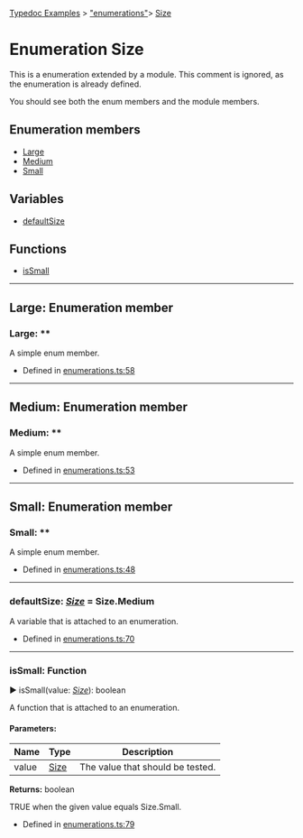 [Typedoc Examples](../index.md) >  ["enumerations"](../modules/_enumerations_.md)>  [Size](../enums/_enumerations_.size.md)
# Enumeration Size


<p>This is a enumeration extended by a module.
This comment is ignored, as the enumeration is already defined.</p>


<p>You should see both the enum members and the module members.</p>












## Enumeration members
* [Large](../enums/_enumerations_.size.md#large)
* [Medium](../enums/_enumerations_.size.md#medium)
* [Small](../enums/_enumerations_.size.md#small)

## Variables
* [defaultSize](../enums/_enumerations_.size.md#defaultsize)

## Functions
* [isSmall](../enums/_enumerations_.size.md#issmall)

---




## Large: Enumeration member


###  Large:  ** 


<p>A simple enum member.</p>










* Defined in [enumerations.ts:58](https://github.com/tgreyuk/typedoc-plugin-markdown/blob/04105dc/samples/src/typedoc/enumerations.ts#L58)






----


## Medium: Enumeration member


###  Medium:  ** 


<p>A simple enum member.</p>










* Defined in [enumerations.ts:53](https://github.com/tgreyuk/typedoc-plugin-markdown/blob/04105dc/samples/src/typedoc/enumerations.ts#L53)






----


## Small: Enumeration member


###  Small:  ** 


<p>A simple enum member.</p>










* Defined in [enumerations.ts:48](https://github.com/tgreyuk/typedoc-plugin-markdown/blob/04105dc/samples/src/typedoc/enumerations.ts#L48)






----





<a id="defaultsize"></a>

###  defaultSize:  *[Size](../enums/_enumerations_.size.md)*  =  Size.Medium


<p>A variable that is attached to an enumeration.</p>










* Defined in [enumerations.ts:70](https://github.com/tgreyuk/typedoc-plugin-markdown/blob/04105dc/samples/src/typedoc/enumerations.ts#L70)






----






<a id="issmall"></a>
###  isSmall: Function

► isSmall(value: *[Size](../enums/_enumerations_.size.md)*): boolean


<p>A function that is attached to an enumeration.</p>







#### Parameters:
| Name  | Type                | Description  |
| ------ | ------------------- | ------------ |
| value  | [Size](../enums/_enumerations_.size.md) | The value that should be tested. |



**Returns:** boolean

TRUE when the given value equals Size.Small.







* Defined in [enumerations.ts:79](https://github.com/tgreyuk/typedoc-plugin-markdown/blob/04105dc/samples/src/typedoc/enumerations.ts#L79)












